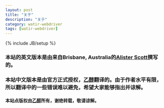 ```yaml
---
layout: post
title: "关于"
description: "关于"
category: watir-webdriver
tags: [watir-webdriver]
---
```

{% include JB/setup %}
### 本站的英文版本是由来自Brisbane, Australia的[Alister Scott](http://watirmelon.com/)撰写的。

### 本站中文版本是由官方正式授权，[乙醇](http://weibo.com/autootest)翻译的。由于作者水平有限，所以翻译中的一些错误难以避免，希望大家能够指出并谅解。

#### 本站点版权由[乙醇](http://weibo.com/autootest)所有，__谢绝转载__，敬请谅解。






